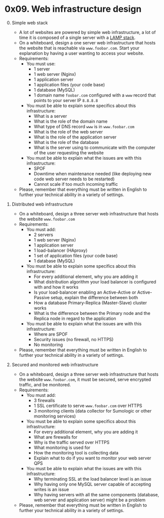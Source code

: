 # 0x09. Web infrastructure design

0. Simple web stack
	- A lot of websites are powered by simple web infrastructure, a lot of time it is composed of a single server with a [LAMP stack](https://en.wikipedia.org/wiki/LAMP_%28software_bundle%29).
	- On a whiteboard, design a one server web infrastructure that hosts the website that is reachable via `www.foobar.com`. Start your explanation by having a user wanting to access your website.
	- Requirements:
		- You must use:
			- 1 server
			- 1 web server (Nginx)
			- 1 application server
			- 1 application files (your code base)
			- 1 database (MySQL)
			- 1 domain name `foobar.com` configured with a `www` record that points to your server IP `8.8.8.8`
		- You must be able to explain some specifics about this infrastructure:
			- What is a server
			- What is the role of the domain name
			- What type of DNS record `www` is in `www.foobar.com`
			- What is the role of the web server
			- What is the role of the application server
			- What is the role of the database
			- What is the server using to communicate with the computer of the user requesting the website
		- You must be able to explain what the issues are with this infrastructure:
			- SPOF
			- Downtime when maintenance needed (like deploying new code web server needs to be restarted)
			- Cannot scale if too much incoming traffic
	- Please, remember that everything must be written in English to further your technical ability in a variety of settings.

1. Distributed web infrastructure
	- On a whiteboard, design a three server web infrastructure that hosts the website `www.foobar.com`
	- Requirements:
		- You must add:
			- 2 servers
			- 1 web server (Nginx)
			- 1 application server
			- 1 load-balancer (HAproxy)
			- 1 set of application files (your code base)
			- 1 database (MySQL)
		- You must be able to explain some specifics about this infrastructure:
			- For every additional element, why you are adding it
			- What distribution algorithm your load balancer is configured with and how it works
			- Is your load-balancer enabling an Active-Active or Active-Passive setup, explain the difference between both
			- How a database Primary-Replica (Master-Slave) cluster works
			- What is the difference between the Primary node and the Replica node in regard to the application
		- You must be able to explain what the issues are with this infrastructure:
			- Where are SPOF
			- Security issues (no firewall, no HTTPS)
			- No monitoring
	- Please, remember that everything must be written in English to further your technical ability in a variety of settings.

2. Secured and monitored web infrastructure
	- On a whiteboard, design a three server web infrastructure that hosts the website `www.foobar.com`, it must be secured, serve encrypted traffic, and be monitored. 
	- Requirements:
		- You must add:
			- 3 firewalls
			- 1 SSL certificate to serve `www.foobar.com` over HTTPS
			- 3 monitoring clients (data collector for Sumologic or other monitoring services)
		- You must be able to explain some specifics about this infrastructure:
			- For every additional element, why you are adding it
			- What are firewalls for
			- Why is the traffic served over HTTPS
			- What monitoring is used for
			- How the monitoring tool is collecting data
			- Explain what to do if you want to monitor your web server QPS
		- You must be able to explain what the issues are with this infrastructure:
			- Why terminating SSL at the load balancer level is an issue
			- Why having only one MySQL server capable of accepting writes is an issue
			- Why having servers with all the same components (database, web server and application server) might be a problem
	- Please, remember that everything must be written in English to further your technical ability in a variety of settings.
